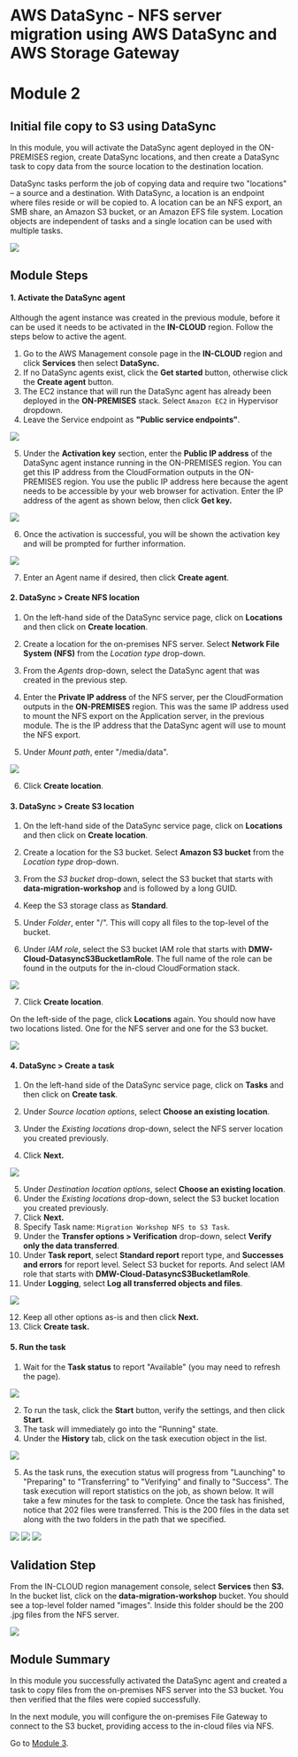 # **AWS DataSync** - NFS server migration using AWS DataSync and AWS Storage Gateway

# Module 2
## Initial file copy to S3 using DataSync

In this module, you will activate the DataSync agent deployed in the ON-PREMISES region, create DataSync locations, and then create a DataSync task to copy data from the source location to the destination location.

DataSync tasks perform the job of copying data and require two &quot;locations&quot; – a source and a destination.  With DataSync, a location is an endpoint where files reside or will be copied to.  A location can be an NFS export, an SMB share, an Amazon S3 bucket, or an Amazon EFS file system.  Location objects are independent of tasks and a single location can be used with multiple tasks.

![](../images/mod2arch.png)

## Module Steps

#### 1. Activate the DataSync agent

Although the agent instance was created in the previous module, before it can be used it needs to be activated in the **IN-CLOUD** region.  Follow the steps below to active the agent.

1. Go to the AWS Management console page in the **IN-CLOUD** region and click  **Services**  then select  **DataSync.**
2. If no DataSync agents exist, click the **Get started** button, otherwise click the **Create agent** button.
3. The EC2 instance that will run the DataSync agent has already been deployed in the **ON-PREMISES** stack. Select `Amazon EC2` in Hypervisor dropdown.
4. Leave the Service endpoint as **"Public service endpoints"**.

  ![](../images/mod2-datasync-agent.jpg)

5. Under the **Activation key** section, enter the **Public IP address** of the DataSync agent instance running in the ON-PREMISES region.  You can get this IP address from the CloudFormation outputs in the ON-PREMISES region.  You use the public IP address here because the agent needs to be accessible by your web browser for activation.  Enter the IP address of the agent as shown below, then click **Get key.**

  ![](../images/mod2ds1.png)

6. Once the activation is successful, you will be shown the activation key and will be prompted for further information.

  ![](../images/mod2ds2.png)

7. Enter an Agent name if desired, then click **Create agent**.

#### 2. DataSync > Create NFS location

1. On the left-hand side of the DataSync service page, click on **Locations** and then click on **Create location**.

2. Create a location for the on-premises NFS server.  Select **Network File System (NFS)** from the _Location type_ drop-down.
3. From the _Agents_ drop-down, select the DataSync agent that was created in the previous step.
4. Enter the **Private IP address** of the NFS server, per the CloudFormation outputs in the **ON-PREMISES** region.  This was the same IP address used to mount the NFS export on the Application server, in the previous module.  The is the IP address that the DataSync agent will use to mount the NFS export.
5. Under _Mount path_, enter &quot;/media/data&quot;.

  ![](../images/mod2-nfslocation.jpg)

6. Click **Create location**.

#### 3. DataSync > Create S3 location

1. On the left-hand side of the DataSync service page, click on **Locations** and then click on **Create location**.

2. Create a location for the S3 bucket.  Select **Amazon S3 bucket** from the _Location type_ drop-down.
3. From the _S3 bucket_ drop-down, select the S3 bucket that starts with **data-migration-workshop** and is followed by a long GUID.
4. Keep the S3 storage class as **Standard**.
5. Under _Folder_, enter &quot;/&quot;.  This will copy all files to the top-level of the bucket.
6. Under _IAM role_, select the S3 bucket IAM role that starts with **DMW-Cloud-DatasyncS3BucketIamRole**.  The full name of the role can be found in the outputs for the in-cloud CloudFormation stack.

  ![](../images/mod2-s3location.jpg)

7. Click **Create location**.

On the left-side of the page, click **Locations** again.  You should now have two locations listed.  One for the NFS server and one for the S3 bucket.

![](../images/mod2-locations.jpg)

#### 4. DataSync > Create a task

1. On the left-hand side of the DataSync service page, click on **Tasks** and then click on **Create task**.

2. Under _Source location options_, select **Choose an existing location**.
3. Under the _Existing locations_ drop-down, select the NFS server location you created previously.
4. Click **Next.**

  ![](../images/mod2-task1.jpg)

5. Under _Destination location options_, select **Choose an existing location**.
6. Under the _Existing locations_ drop-down, select the S3 bucket location you created previously.
7. Click **Next.**
8. Specify Task name: `Migration Workshop NFS to S3 Task`.
9. Under the **Transfer options > Verification** drop-down, select **Verify only the data transferred**. 
10. Under **Task report**, select **Standard report** report type, and **Successes and errors** for report level. Select S3 bucket for reports. And select IAM role that starts with **DMW-Cloud-DatasyncS3BucketIamRole**.
11. Under **Logging**, select **Log all transferred objects and files**.

  ![](../images/mod2-task2.jpg)

12. Keep all other options as-is and then click **Next.**
13. Click **Create task.**

#### 5. Run the task

1. Wait for the **Task status** to report &quot;Available&quot; (you may need to refresh the page).

  ![](../images/mod2ds7.png)

2. To run the task, click the **Start** button, verify the settings, and then click **Start**.
3. The task will immediately go into the &quot;Running&quot; state.
4. Under the **History** tab, click on the task execution object in the list.

  ![](../images/mod2ds8-task-launching.jpg)

5. As the task runs, the execution status will progress from &quot;Launching&quot; to &quot;Preparing&quot; to &quot;Transferring&quot; to &quot;Verifying&quot; and finally to &quot;Success&quot;.  The task execution will report statistics on the job, as shown below.  It will take a few minutes for the task to complete.  Once the task has finished, notice that 202 files were transferred.  This is the 200 files in the data set along with the two folders in the path that we specified.

  ![](../images/mod2-history1.jpg)
  ![](../images/mod2-history2.jpg)
  ![](../images/mod2-history3.jpg)

## Validation Step

From the IN-CLOUD region management console, select **Services** then **S3.**  In the bucket list, click on the **data-migration-workshop** bucket.  You should see a top-level folder named &quot;images&quot;. Inside this folder should be the 200 .jpg files from the NFS server.

![](../images/mod2-validate-s3.jpg)

## Module Summary

In this module you successfully activated the DataSync agent and created a task to copy files from the on-premises NFS server into the S3 bucket.  You then verified that the files were copied successfully.

In the next module, you will configure the on-premises File Gateway to connect to the S3 bucket, providing access to the in-cloud files via NFS.

Go to [Module 3](../module3/).
